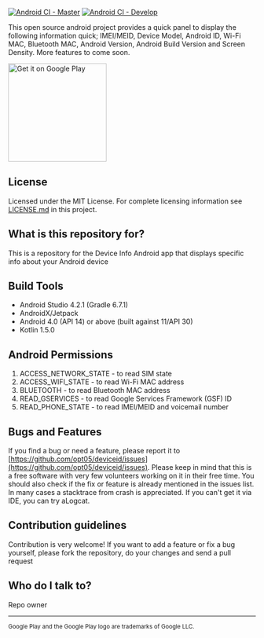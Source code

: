 [![Android CI - Master](https://github.com/opt05/deviceid/actions/workflows/android-master.yml/badge.svg)](https://github.com/opt05/deviceid/actions/workflows/android-master.yml) [![Android CI - Develop](https://github.com/opt05/deviceid/actions/workflows/android-develop.yml/badge.svg)](https://github.com/opt05/deviceid/actions/workflows/android-develop.yml)

This open source android project provides a quick panel to display the following information quick; IMEI/MEID, Device Model, Android ID, Wi-Fi MAC, Bluetooth MAC, Android Version, Android Build Version and Screen Density. More features to come soon.

<a href='https://play.google.com/store/apps/details?id=com.cwlarson.deviceid&pcampaignid=pcampaignidMKT-Other-global-all-co-prtnr-py-PartBadge-Mar2515-1'><img alt='Get it on Google Play' src='https://play.google.com/intl/en_us/badges/static/images/badges/en_badge_web_generic.png' width="200"/></a>

## License ##

Licensed under the MIT License. For complete licensing information see [LICENSE.md](https://github.com/opt05/deviceid/blob/master/LICENSE.md) in this project.

## What is this repository for? ##

This is a repository for the Device Info Android app that displays specific info about your Android device

## Build Tools ##

* Android Studio 4.2.1 (Gradle 6.7.1)
* AndroidX/Jetpack
* Android 4.0 (API 14) or above (built against 11/API 30)
* Kotlin 1.5.0

## Android Permissions ##

1. ACCESS_NETWORK_STATE - to read SIM state
1. ACCESS_WIFI_STATE - to read Wi-Fi MAC address
1. BLUETOOTH - to read Bluetooth MAC address
1. READ_GSERVICES - to read Google Services Framework (GSF) ID
1. READ_PHONE_STATE - to read IMEI/MEID and voicemail number

## Bugs and Features ##

If you find a bug or need a feature, please report it to [https://github.com/opt05/deviceid/issues](https://github.com/opt05/deviceid/issues). Please keep in mind that this is a free software with very few volunteers working on it in their free time. You should also check if the fix or feature is already mentioned in the issues list. In many cases a stacktrace from crash is appreciated. If you can't get it via IDE, you can try aLogcat.

## Contribution guidelines ##

Contribution is very welcome! If you want to add a feature or fix a bug yourself, please fork the repository, do your changes and send a pull request

## Who do I talk to? ##

Repo owner

---

<sup>Google Play and the Google Play logo are trademarks of Google LLC.</sup>
